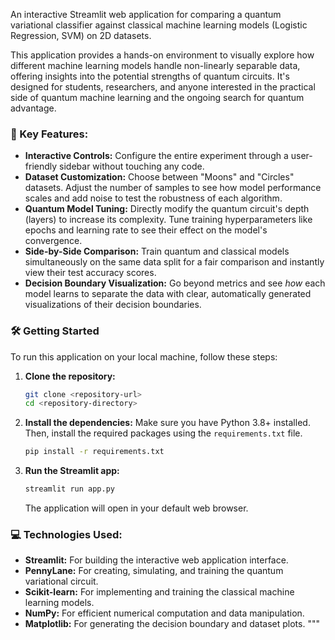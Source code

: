 An interactive Streamlit web application for comparing a quantum variational classifier against classical machine learning models (Logistic Regression, SVM) on 2D datasets.

This application provides a hands-on environment to visually explore how different machine learning models handle non-linearly separable data, offering insights into the potential strengths of quantum circuits. It's designed for students, researchers, and anyone interested in the practical side of quantum machine learning and the ongoing search for quantum advantage.

### 🚀 Key Features:

* **Interactive Controls:** Configure the entire experiment through a user-friendly sidebar without touching any code.
* **Dataset Customization:** Choose between "Moons" and "Circles" datasets. Adjust the number of samples to see how model performance scales and add noise to test the robustness of each algorithm.
* **Quantum Model Tuning:** Directly modify the quantum circuit's depth (layers) to increase its complexity. Tune training hyperparameters like epochs and learning rate to see their effect on the model's convergence.
* **Side-by-Side Comparison:** Train quantum and classical models simultaneously on the same data split for a fair comparison and instantly view their test accuracy scores.
* **Decision Boundary Visualization:** Go beyond metrics and see *how* each model learns to separate the data with clear, automatically generated visualizations of their decision boundaries.

### 🛠️ Getting Started

To run this application on your local machine, follow these steps:

1.  **Clone the repository:**
    ```bash
    git clone <repository-url>
    cd <repository-directory>
    ```

2.  **Install the dependencies:**
    Make sure you have Python 3.8+ installed. Then, install the required packages using the `requirements.txt` file.
    ```bash
    pip install -r requirements.txt
    ```

3.  **Run the Streamlit app:**
    ```bash
    streamlit run app.py
    ```
    The application will open in your default web browser.

### 💻 Technologies Used:

* **Streamlit:** For building the interactive web application interface.
* **PennyLane:** For creating, simulating, and training the quantum variational circuit.
* **Scikit-learn:** For implementing and training the classical machine learning models.
* **NumPy:** For efficient numerical computation and data manipulation.
* **Matplotlib:** For generating the decision boundary and dataset plots.
"""
